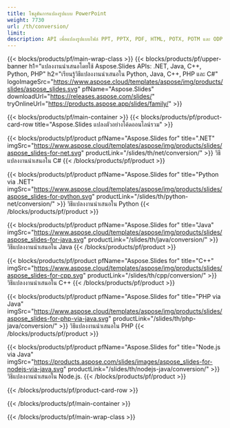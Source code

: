 ```yaml
---
title: โซลูชันการแปลงรูปแบบ PowerPoint
weight: 7730
url: /th/conversion/
limit: 
description: API เพื่อแปลงรูปแบบไฟล์ PPT, PPTX, PDF, HTML, POTX, POTM และ ODP
---
```


{{< blocks/products/pf/main-wrap-class >}}
{{< blocks/products/pf/upper-banner h1="แปลงงานนำเสนอโดยใช้ Aspose.Slides APIs: .NET, Java, C++, Python, PHP" h2="เรียนรู้วิธีแปลงงานนำเสนอใน Python, Java, C++, PHP และ C#" logoImageSrc="https://www.aspose.cloud/templates/aspose/img/products/slides/aspose_slides.svg" pfName="Aspose.Slides" downloadUrl="https://releases.aspose.com/slides/" tryOnlineUrl="https://products.aspose.app/slides/family/" >}}

{{< blocks/products/pf/main-container >}}
{{< blocks/products/pf/product-card-row title="Aspose.Slides แปลงตัวอย่างโค้ดออนไลน์รวม" >}}

{{< blocks/products/pf/product pfName="Aspose.Slides for" title=".NET" imgSrc="https://www.aspose.cloud/templates/aspose/img/products/slides/aspose_slides-for-net.svg" productLink="/slides/th/net/conversion/" >}}
วิธีแปลงงานนำเสนอใน C#
{{< /blocks/products/pf/product >}}

{{< blocks/products/pf/product pfName="Aspose.Slides for" title="Python via .NET" imgSrc="https://www.aspose.cloud/templates/aspose/img/products/slides/aspose_slides-for-python.svg" productLink="/slides/th/python-net/conversion/" >}}
วิธีแปลงงานนำเสนอใน Python
{{< /blocks/products/pf/product >}}

{{< blocks/products/pf/product pfName="Aspose.Slides for" title="Java" imgSrc="https://www.aspose.cloud/templates/aspose/img/products/slides/aspose_slides-for-java.svg" productLink="/slides/th/java/conversion/" >}}
วิธีแปลงงานนำเสนอใน Java
{{< /blocks/products/pf/product >}}

{{< blocks/products/pf/product pfName="Aspose.Slides for" title="C++" imgSrc="https://www.aspose.cloud/templates/aspose/img/products/slides/aspose_slides-for-cpp.svg" productLink="/slides/th/cpp/conversion/" >}}
วิธีแปลงงานนำเสนอใน C++
{{< /blocks/products/pf/product >}}

{{< blocks/products/pf/product pfName="Aspose.Slides for" title="PHP via Java" imgSrc="https://www.aspose.cloud/templates/aspose/img/products/slides/aspose_slides-for-php-via-java.svg" productLink="/slides/th/php-java/conversion/" >}}
วิธีแปลงงานนำเสนอใน PHP
{{< /blocks/products/pf/product >}}

{{< blocks/products/pf/product pfName="Aspose.Slides for" title="Node.js via Java" imgSrc="https://products.aspose.com/slides/images/aspose_slides-for-nodejs-via-java.svg" productLink="/slides/th/nodejs-java/conversion/" >}}
วิธีแปลงงานนำเสนอใน Node.js.
{{< /blocks/products/pf/product >}}

{{< /blocks/products/pf/product-card-row >}}

{{< /blocks/products/pf/main-container >}}

{{< /blocks/products/pf/main-wrap-class >}}